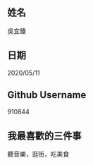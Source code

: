 姓名
----
吳宜臻

日期
----
2020/05/11

Github Username
---------------
910844

我最喜歡的三件事
---------------
聽音樂，逛街，吃美食